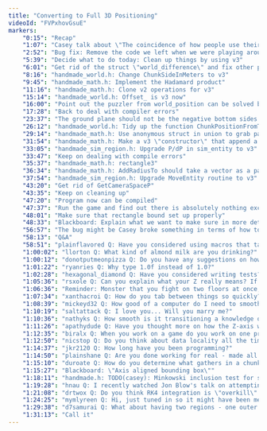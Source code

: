 ```yaml
---
title: "Converting to Full 3D Positioning"
videoId: "FVPxhovGsuE"
markers:
    "0:15": "Recap"
    "1:07": "Casey talk about \"The coincidence of how people use their TODO notebook\""
    "2:52": "Bug fix: Remove the code we left when we were playing around with familiars"
    "5:39": "Decide what to do today: Clean up things by using v3"
    "6:01": "Get rid of the struct \"world_difference\" and fix other places we were using it"
    "8:16": "handmade_world.h: Change ChunkSideInMeters to v3"
    "9:45": "handmade_math.h: Implement the Hadamard product"
    "11:16": "handmade_math.h: Clone v2 operations for v3"
    "15:14": "handmade_world.h: Offset_ is v3 now"
    "16:00": "Point out the puzzler from world_position can be solved because we now no longer operate on entities without bringing them into the sim_region"
    "17:28": "Back to deal with compiler errors"
    "23:37": "The ground plane should not be the negative bottom sides of Tiles because we want to prevent things from accelerating near the Z bound"
    "26:12": "handmade_world.h: Tidy up the function ChunkPositionFromTilePostion"
    "29:14": "handmade_math.h: Use anonymous struct in union to grab part of the elements we are interested in v3"
    "31:54": "handmade_math.h: Make a v3 \"constructor\" that append a v2 with a real32 value"
    "33:05": "handmade_sim_region.h: Upgrade P/dP in sim_entity to v3"
    "33:47": "Keep on dealing with compile errors"
    "35:37": "handmade_math.h: rectangle3"
    "36:34": "handmade_math.h: AddRadiusTo should take a vector as a parameter"
    "37:54": "handmade_sim_region.h: Upgrade MoveEntity routine to v3"
    "43:20": "Get rid of GetCameraSpaceP"
    "43:35": "Keep on cleaning up"
    "47:20": "Program now can be compiled"
    "47:37": "Run the game and find out there is absolutely nothing except our hero"
    "48:01": "Make sure that rectangle bound set up properly"
    "48:33": "Blackboard: Explain what we want to make sure in more detail"
    "56:57": "The bug might be Casey broke something in terms of how to store things into chunk position"
    "58:13": "Q&A"
    "58:51": "plainflavored Q: Have you considered using macros that take a name and operator to paste in simple vector functions?"
    "1:00:02": "llorton Q: What kind of almond milk are you drinking?"
    "1:00:12": "donotputmeonpizza Q: Do you have any suggestions on how to keep up with your 5 episodes a week, when me and my friend have only started watching your videos from the beginning last week?"
    "1:01:22": "ryanries Q: Why type 1.0f instead of 1.0?"
    "1:02:28": "hexagonal_diamond Q: Have you considered writing tests?"
    "1:05:36": "rsxole Q: Can you explain what your Z really means? If it's for separating levels, should tall walls be able to poke into the upper Z layer(s)?"
    "1:06:36": "Reminder: Monster that you fight on two floors at once, going up and down stairs to fight the bottom or the top"
    "1:07:34": "xanthacroi Q: How do you tab between things so quickly?"
    "1:08:39": "mickeyd32 Q: How good of a computer do I need to smoothly code?"
    "1:10:19": "saltattack Q: I love you... Will you marry me?"
    "1:10:36": "nathyks Q: How smooth is it transitioning a knowledge of Python into C++"
    "1:11:26": "apathydude Q: Have you thought more on how the Z-axis will look when finally implemented?"
    "1:12:35": "biralx Q: When you work on a game do you work on one project or do they contract you for multiple projects?"
    "1:12:50": "nicstop Q: Do you think about data locality all the time, to reduce cache misses?"
    "1:14:37": "jkr2120 Q: How long have you been programming?"
    "1:14:50": "plainshane Q: Are you done working for real - made all your money, and this is just for fun / philanthropic reasons?"
    "1:15:10": "duroate Q: How do you determine what gathers in a chunk with the Z-axis? Do you grab entities from all 6 sides of the chunk?"
    "1:15:27": "Blackboard: \"Axis aligned bounding box\""
    "1:18:11": "handmade.h: TODO(casey): Minkowski inclusion test for sim region begin / updateable bounds"
    "1:19:28": "hnau Q: I recently watched Jon Blow's talk on attempting deep work and became curious: Do you do anything similar from a psychological perspective, i.e. go dancing like Jon does or do you have some other relaxing / rewarding activity that helps to spawn creative thought or gain elusive insights into problems you are struggling to solve?"
    "1:21:08": "drtwox Q: Do you think RK4 integration is \"overkill\" for a 2D game like Handmade Hero?"
    "1:24:25": "mymlyreen Q: Hi, just tuned in so it might have been mentioned before, but why are you using assertions in non-test code?"
    "1:29:38": "d7samurai Q: What about having two regions - one outer and one inner, include entities that move into the inner and exclude entities that move out of the outer - so there's a \"margin\" that allows some moving without ping-ponging right across a hard in / out line?"
    "1:31:13": "Call it"
---
```

